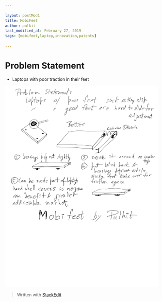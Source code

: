 ```yaml
---

layout: postMod1
title: MobiFeet
author: pulkit
last_modified_at: February 27, 2019
tags: [mobifeet,laptop,innovation,patents]

---
```


# Problem Statement
* Laptops with poor traction in their feet
<img src="https://github.com/learnwell/learnwell.github.io/raw/master/assets/img/MobiFeet.2.png"/>

> Written with [StackEdit](https://stackedit.io/).
<!--stackedit_data:
eyJoaXN0b3J5IjpbMTIyMTkzMjk3NCwxMjQ4MTQ2NzcsNzMwOT
k4MTE2XX0=
-->